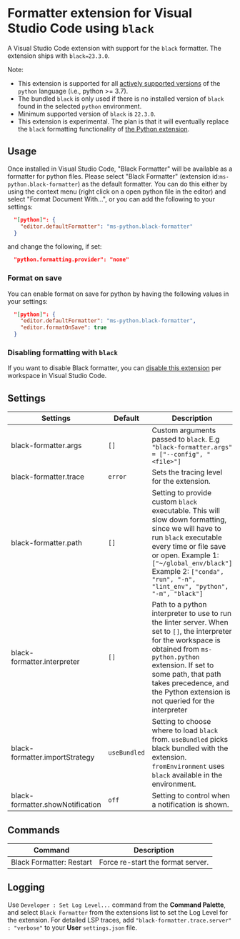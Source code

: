 # Formatter extension for Visual Studio Code using `black`

A Visual Studio Code extension with support for the `black` formatter. The extension ships with `black=23.3.0`.

Note:

-   This extension is supported for all [actively supported versions](https://devguide.python.org/#status-of-python-branches) of the `python` language (i.e., python >= 3.7).
-   The bundled `black` is only used if there is no installed version of `black` found in the selected `python` environment.
-   Minimum supported version of `black` is `22.3.0`.
-   This extension is experimental. The plan is that it will eventually replace the `black` formatting functionality of [the Python extension](https://marketplace.visualstudio.com/items?itemName=ms-python.python).

## Usage

Once installed in Visual Studio Code, "Black Formatter" will be available as a formatter for python files. Please select "Black Formatter" (extension id:`ms-python.black-formatter`) as the default formatter. You can do this either by using the context menu (right click on a open python file in the editor) and select "Format Document With...", or you can add the following to your settings:

```json
  "[python]": {
    "editor.defaultFormatter": "ms-python.black-formatter"
  }
```

and change the following, if set:

```json
  "python.formatting.provider": "none"
```

### Format on save

You can enable format on save for python by having the following values in your settings:

```json
  "[python]": {
    "editor.defaultFormatter": "ms-python.black-formatter",
    "editor.formatOnSave": true
  }
```

### Disabling formatting with `black`

If you want to disable Black formatter, you can [disable this extension](https://code.visualstudio.com/docs/editor/extension-marketplace#_disable-an-extension) per workspace in Visual Studio Code.

## Settings

| Settings                         | Default      | Description                                                                                                                                                                                                                                                              |
| -------------------------------- | ------------ | ------------------------------------------------------------------------------------------------------------------------------------------------------------------------------------------------------------------------------------------------------------------------ |
| black-formatter.args             | `[]`         | Custom arguments passed to `black`. E.g `"black-formatter.args" = ["--config", "<file>"]`                                                                                                                                                                                |
| black-formatter.trace            | `error`      | Sets the tracing level for the extension.                                                                                                                                                                                                                                |
| black-formatter.path             | `[]`         | Setting to provide custom `black` executable. This will slow down formatting, since we will have to run `black` executable every time or file save or open. Example 1: `["~/global_env/black"]` Example 2: `["conda", "run", "-n", "lint_env", "python", "-m", "black"]` |
| black-formatter.interpreter      | `[]`         | Path to a python interpreter to use to run the linter server. When set to `[]`, the interpreter for the workspace is obtained from `ms-python.python` extension. If set to some path, that path takes precedence, and the Python extension is not queried for the interpreter                                                                                                                                                                                                        |
| black-formatter.importStrategy   | `useBundled` | Setting to choose where to load `black` from. `useBundled` picks black bundled with the extension. `fromEnvironment` uses `black` available in the environment.                                                                                                          |
| black-formatter.showNotification | `off`        | Setting to control when a notification is shown.                                                                                                                                                                                                                         |                                                                                                   

## Commands

| Command                  | Description                       |
| ------------------------ | --------------------------------- |
| Black Formatter: Restart | Force re-start the format server. |

## Logging

Use `Developer : Set Log Level...` command from the **Command Palette**, and select `Black Formatter` from the extensions list to set the Log Level for the extension. For detailed LSP traces, add `"black-formatter.trace.server" : "verbose"` to your **User** `settings.json` file.
